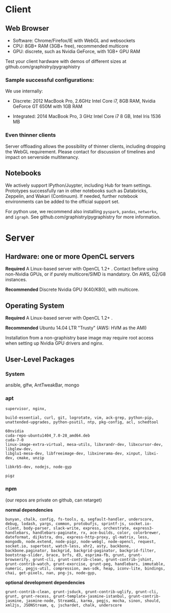 # Client

## Web Browser

* Software: Chrome/Firefox/IE with WebGL and websockets
* CPU: 8GB+ RAM (3GB+ free), recommended multicore
* GPU: discrete, such as Nvidia GeForce, with 1GB+ GPU RAM

Test your client hardware with demos of different sizes at github.com/graphistry/pygraphistry

### Sample successful configurations:

We use internally:

* Discrete: 2012 MacBook Pro, 2.6GHz Intel Core i7, 8GB RAM, Nvidia GeForce GT 650M with 1GB RAM

* Integrated: 2014 MacBook Pro, 3 GHz Intel Core i7 8 GB, Intel Iris 1536 MB

### Even thinner clients

Server offloading allows the possibility of thinner clients, including dropping the WebGL requirement. Please contact for discussion of timelines and impact on serverside multitenancy.


## Notebooks

We actively support IPython/Juypter, including Hub for team settings. Prototypes successfully ran in other notebooks such as Databricks, Zeppelin, and Wakari (Continuum). If needed, further notebook environments can be added to the official support set.

For python use, we recommend also installing `pyspark`, `pandas`, `networkx`, and `igraph`. See github.com/graphistry/pygraphistry for more information.


# Server

## Hardware: one or more OpenCL servers

**Required** A Linux-based server with OpenCL 1.2+ . Contact before using non-Nvidia GPUs, or if purely multicore/SIMD is mandatory. On AWS, G2/G8 instances.

**Recommended** Discrete Nvidia GPU (K40/K80), with multicore.

## Operating System

**Required** A Linux-based server with OpenCL 1.2+ .

**Recommended** Ubuntu 14.04 LTR "Trusty"  (AWS: HVM as the AMI)

Installation from a non-graphistry base image may require root access when setting up Nvidia GPU drivers and nginx.

## User-Level Packages

### System
ansible, glfw, AntTweakBar, mongo

### apt

    supervisor, nginx,

    build-essential, curl, git, logrotate, vim, ack-grep, python-pip, unattended-upgrades, python-psutil, ntp, pkg-config, acl, schedtool

    60nvidia
    cuda-repo-ubuntu1404_7.0-28_amd64.deb
    cuda-7-0
    linux-image-extra-virtual, mesa-utils, libxrandr-dev, libxcursor-dev, libglew-dev,
    libglu1-mesa-dev, libfreeimage-dev, libxinerama-dev, xinput, libxi-dev, cmake, unzip

    libkrb5-dev, nodejs, node-gyp

    pigz

### npm
(our repos are private on github, can retarget)

**normal dependencies**

    bunyan, chalk, config, fs-tools, q, segfault-handler, underscore, debug, lodash, yargs, common, protobufjs, sprintf-js, socket.io-client, body-parser, slack-write, express, orchestrate, express3-handlebars, handlebars-paginate, rx, ace-builds, color, colorbrewer, dateformat, dijkstra, dns, express-http-proxy, gl-matrix, less, mongodb, node.extend, node-pigz, node-webgl, node-opencl, request, socket.io, supertest, watch-less, xhr2, asty, backbone, backbone.paginator, backgrid, backgrid-paginator, backgrid-filter, bootstrap-slider, brace, brfs, d3, esprima-fb, grunt, grunt-browserify, grunt-cli, grunt-contrib-clean, grunt-contrib-jshint, grunt-contrib-watch, grunt-exorcise, grunt-peg, handlebars, immutable, numeric, pegjs-util, compression, aws-sdk, heap, iconv-lite, bindings, chai, get-pixels, nan, png-js, node-gyp,

**optional development dependencies**

    grunt-contrib-clean, grunt-jsduck, grunt-contrib-uglify, grunt-cli, grunt, grunt-recess, grunt-template-jasmine-istanbul, grunt-contrib-jasmine, jasmine-node, StreamGL, karma, pegjs, mocha, sinon, should, xml2js, JSONStream, q, jschardet, chalk, underscore




